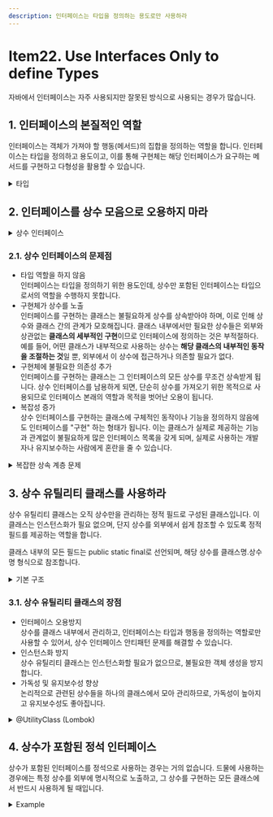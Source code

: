 ```yaml
---
description: 인터페이스는 타입을 정의하는 용도로만 사용하라
---
```


# Item22. Use Interfaces Only to define Types

자바에서 인터페이스는 자주 사용되지만 잘못된 방식으로 사용되는 경우가 많습니다.



## 1. 인터페이스의 본질적인 역할

인터페이스는 객체가 가져야 할 행동(메서드)의 집합을 정의하는 역할을 합니다. 인터페이스는 타입을 정의하고 용도이고, 이를 통해 구현체는 해당 인터페이스가 요구하는 메서드를 구현하고 다형성을 활용할 수 있습니다.

<details>

<summary> 타입</summary>

변수나 객체가 가질 수 있는 값의 종류. 데이터의 형태나 동작 방식을 결졍하는 역할을 합니다. 자바는 정적 타입 언어이기 때문에, 모든 변수나 객체는 미리 정의된 타입을 가져야합니다. 타입에는 기본형과 참조형이 있습니다.

</details>



## 2. 인터페이스를 상수 모음으로 오용하지 마라

<details>

<summary> 상수 인터페이스</summary>

```java
public interface Constants {
    String APP_NAME = "MyApplication";
    int MAX_USERS = 100;
}
```

해당 인터페이스는 설계 목적을 벗어난 용도로 사용되고 있습니다. 상수를 모아두기 위해 인터페이스를 사용하면, 해당 인터페이스를 구현한 클래스들이 상속의 의도와 무관하게 이 상수들을 상속받아야 한다는 문제점이 발생합니다.

</details>

### 2.1. 상수 인터페이스의 문제점

* 타입 역할을 하지 않음\
  인터페이스는 타입을 정의하기 위한 용도인데, 상수만 포함된 인터페이스는 타입으로서의 역할을 수행하지 못합니다.
* 구현체가 상수를 노출\
  인터페이스를 구현하는 클래스는 불필요하게 상수를 상속받아야 하며, 이로 인해 상수와 클래스 간의 관계가 모호해집니다. 클래스 내부에서만 필요한 상수들은 외부와 상관없는 **클래스의 세부적인 구현**이므로 인터페이스에 정의하는 것은 부적절하다. 예를 들어, 어떤 클래스가 내부적으로 사용하는 상수는 **해당 클래스의 내부적인 동작을 조절하는 것**일 뿐, 외부에서 이 상수에 접근하거나 의존할 필요가 없다.
* 구현체에 불필요한 의존성 추가\
  인터페이스를 구현하는 클래스는 그 인터페이스의 모든 상수를 무조건 상속받게 됩니다. 상수 인터페이스를 남용하게 되면, 단순히 상수를 가져오기 위한 목적으로 사용되므로 인터페이스 본래의 역할과 목적을 벗어난 오용이 됩니다.
* 복잡성 증가\
  상수 인터페이스를 구현하는 클래스에 구체적인 동작이나 기능을 정의하지 않음에도 인터페이스를 "구현" 하는 형태가 됩니다. 이는 클래스가 실제로 제공하는 기능과 관계없이 불필요하게 많은 인터페이스 목록을 갖게 되며, 실제로 사용하는 개발자나 유지보수하는 사람에게 혼란을 줄 수 있습니다.

<details>

<summary>복잡한 상속 계층 문제</summary>

```java
public interface Constants1 {
    String VALUE1 = "Value1";
}

public interface Constants2 {
    String VALUE2 = "Value2";
}

public interface Constants3 {
    String VALUE3 = "Value3";
}

public class MyApp implements Constants1, Constants2, Constants3 {
    // 많은 인터페이스를 구현하지만, 실제로는 상수만 사용
}
```

위 예시에서 `MyApp` 클래스는 세 개의 상수 인터페이스를 구현하고 있습니다. 이 경우 클래스는 많은 인터페이스를 구현하지만, 실제로는 상수를 상속받아 사용할 뿐입니다. 상수만을 위해 **여러 인터페이스를 상속받아 구현하는 것은 클래스 상속 계층을 불필요하게 복잡하게 만들고**, 유지보수와 코드 가독성에 악영향을 미칩니다.

</details>



## 3. 상수 유틸리티 클래스를 사용하라

상수 유틸리티 클래스는 오직 상수만을 관리하는 정적 필드로 구성된 클래스입니다. 이 클래스는 인스턴스화가 필요 없으며, 단지 상수를 외부에서 쉽게 참조할 수 있도록 정적 필드를 제공하는 역할을 합니다.&#x20;

클래스 내부의 모든 필드는 public static final로 선언되며, 해당 상수를 클래스명.상수명 형식으로 참조합니다.

<details>

<summary> 기본 구조</summary>

```java
public class UtilityClass {
    // 상수를 선언
    public static final String CONSTANT_VALUE = "SomeConstant";

    // 인스턴스화 방지를 위한 private 생성자
    private UtilityClass() {
        throw new AssertionError();  // 인스턴스화 방지
    }
}
```

이 구조에서는 `UtilityClass`가 오직 상수만을 제공하고, **생성자를 `private`으로 선언하여 인스턴스화를 방지**합니다. 이 방식은 **상수 관리**와 **코드의 명확성**을 높이는 데 매우 효과적입니다.

</details>



### 3.1. 상수 유틸리티 클래스의 장점

* 인터페이스 오용방지\
  상수를 클래스 내부에서 관리하고, 인터페이스는 타입과 행동을 정의하는 역할로만 사용할 수 있어서, 상수 인터페이스 안티패턴 문제를 해결할 수 있습니다.
* 인스턴스화 방지\
  상수 유틸리티 클래스는 인스턴스화할 필요가 없으므로, 불필요한 객체 생성을 방지합니다.
* 가독성 및 유지보수성 향상\
  논리적으로 관련된 상수들을 하나의 클래스에서 모아 관리하므로, 가독성이 높아지고 유지보수성도 좋아집니다.

<details>

<summary>@UtilityClass (Lombok)</summary>

```java
import lombok.experimental.UtilityClass;

@UtilityClass
public class AppConstants {
    public static final String APP_NAME = "MyApplication";
    public static final int MAX_USERS = 100;
}
```

이 방식은 **Lombok이 자동으로 상수 유틸리티 클래스의 기본 구조를 생성**해 주기 때문에, 코드를 더 간결하게 만들 수 있습니다. **생성자를 직접 작성할 필요 없이**, Lombok이 이를 처리하여 유틸리티 클래스의 역할을 수행합니다.

</details>



## 4. 상수가 포함된 정석 인터페이스

상수가 포함된 인터페이스를 정석으로 사용하는 경우는 거의 없습니다. 드물에 사용하는 경우에는 특정 상수를 외부에 명시적으로 노출하고, 그 상수를 구현하는 모든 클래스에서 반드시 사용하게 될 때입니다.

<details>

<summary>Example</summary>

```java
public interface HttpStatus {
    // 상수 정의
    int OK = 200;
    int NOT_FOUND = 404;
    int INTERNAL_SERVER_ERROR = 500;

    // HTTP 상태 코드에 대한 설명을 반환하는 메서드
    String getStatusMessage(int statusCode);
}
```

이 경우, **HTTP 상태 코드**라는 특정한 의미를 전달하기 위해 상수를 인터페이스에 포함시키는 것이 합리적입니다. 이러한 상수는 **HTTP 프로토콜에 대한 명확한 규격**을 정의하며, 이를 구현하는 클래스는 이 규격을 따르게 됩니다. 여기서 상수는 그 인터페이스의 **핵심적인 역할**을 하기 때문에 적절하게 인터페이스에 포함된 예시라고 볼 수 있습니다.

</details>

